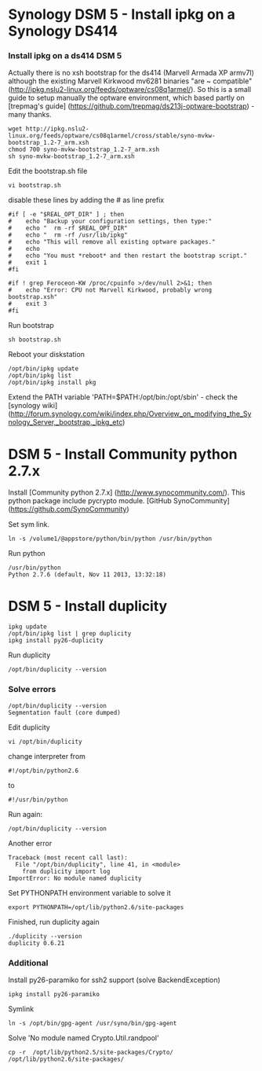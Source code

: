# Synology DSM 5 - Install ipkg on a Synology DS414


### Install ipkg on a ds414 DSM 5

Actually there is no xsh bootstrap for the ds414 (Marvell Armada XP armv7l) although the existing Marvell Kirkwood mv6281 binaries "are ~ compatible" (http://ipkg.nslu2-linux.org/feeds/optware/cs08q1armel/). So this is a small guide to setup manually the optware environment, which based partly on [trepmag's guide]  (https://github.com/trepmag/ds213j-optware-bootstrap) - many thanks.


```
wget http://ipkg.nslu2-linux.org/feeds/optware/cs08q1armel/cross/stable/syno-mvkw-bootstrap_1.2-7_arm.xsh
chmod 700 syno-mvkw-bootstrap_1.2-7_arm.xsh
sh syno-mvkw-bootstrap_1.2-7_arm.xsh
```
Edit the bootstrap.sh file
```
vi bootstrap.sh
```
disable these lines by adding the # as line prefix
```
#if [ -e "$REAL_OPT_DIR" ] ; then
#    echo "Backup your configuration settings, then type:"
#    echo "  rm -rf $REAL_OPT_DIR"
#    echo "  rm -rf /usr/lib/ipkg"
#    echo "This will remove all existing optware packages."
#    echo
#    echo "You must *reboot* and then restart the bootstrap script."
#    exit 1
#fi

#if ! grep Feroceon-KW /proc/cpuinfo >/dev/null 2>&1; then
#    echo "Error: CPU not Marvell Kirkwood, probably wrong bootstrap.xsh"
#    exit 3
#fi
```

Run bootstrap
```
sh bootstrap.sh
```

Reboot your diskstation

```
/opt/bin/ipkg update
/opt/bin/ipkg list
/opt/bin/ipkg install pkg
```

Extend the PATH variable 'PATH=$PATH:/opt/bin:/opt/sbin' - check the [synology wiki] (http://forum.synology.com/wiki/index.php/Overview_on_modifying_the_Synology_Server,_bootstrap,_ipkg_etc)


# DSM 5 - Install Community python 2.7.x

Install [Community python 2.7.x] (http://www.synocommunity.com/). This python package include pycrypto module. 
[GitHub SynoCommunity] (https://github.com/SynoCommunity)

Set sym link.
```
ln -s /volume1/@appstore/python/bin/python /usr/bin/python
```

Run python
```
/usr/bin/python
Python 2.7.6 (default, Nov 11 2013, 13:32:18)
```

# DSM 5 - Install duplicity

```
ipkg update
/opt/bin/ipkg list | grep duplicity
ipkg install py26-duplicity
```


Run duplicity
```
/opt/bin/duplicity --version
```

### Solve errors


```
/opt/bin/duplicity --version
Segmentation fault (core dumped)
```

Edit duplicity
```
vi /opt/bin/duplicity
```

change interpreter from 
```
#!/opt/bin/python2.6
```
to 
```
#!/usr/bin/python
```

Run again:

```
/opt/bin/duplicity --version
```

Another error

```
Traceback (most recent call last):
  File "/opt/bin/duplicity", line 41, in <module>
    from duplicity import log
ImportError: No module named duplicity
```


Set PYTHONPATH environment variable to solve it

```
export PYTHONPATH=/opt/lib/python2.6/site-packages 
```

Finished, run duplicity again

```
./duplicity --version
duplicity 0.6.21
```

### Additional

Install py26-paramiko for ssh2 support (solve BackendException)
```
ipkg install py26-paramiko
```

Symlink
```
ln -s /opt/bin/gpg-agent /usr/syno/bin/gpg-agent
```

Solve 'No module named Crypto.Util.randpool'
```
cp -r  /opt/lib/python2.5/site-packages/Crypto/ /opt/lib/python2.6/site-packages/
```
